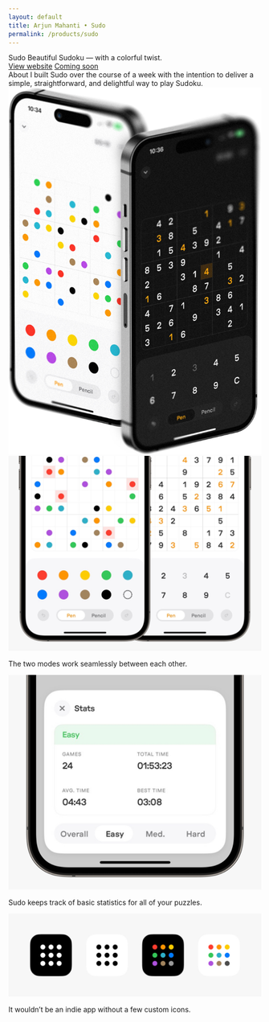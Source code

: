 ```yaml
---
layout: default 
title: Arjun Mahanti • Sudo
permalink: /products/sudo
---
```


<section id="header-sudo" class="color-sudo page-header">
    <div class="row nav-row">
    <div class="text-section">
        <span class="title white">Sudo</span>
        <span class="subtitle white">Beautiful Sudoku — with a colorful twist.</span>
    </div>
    <div class="button-section">
        <a class="button-link secondary" href="/sudo">View website</a>
        <a class="button-link primary color-sudo" href="#">Coming soon</a>
    </div>
    </div>
</section>
<section>
    <div class="row">
    <span class="title">About</span>
    <span class="subtitle">I built Sudo over the course of a week with the intention to deliver a simple, straightforward, and delightful way to play Sudoku.</span>
    </div>
</section>
<section>
    <img src="/img/products/sudo/01.jpg"> 
</section>
<section>
    <img src="/img/products/sudo/02.jpg">
    <p class="caption">The two modes work seamlessly between each other.</p>
</section>
<section>
    <img src="/img/products/sudo/03.jpg">
    <p class="caption">Sudo keeps track of basic statistics for all of your puzzles.</p>
</section>	
<section>
    <img src="/img/products/sudo/04.jpg">	
    <p class="caption">It wouldn’t be an indie app without a few custom icons.</p>
</section>